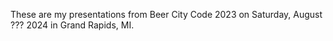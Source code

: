 These are my presentations from Beer City Code 2023 on Saturday, August ??? 2024 in Grand Rapids, MI.
